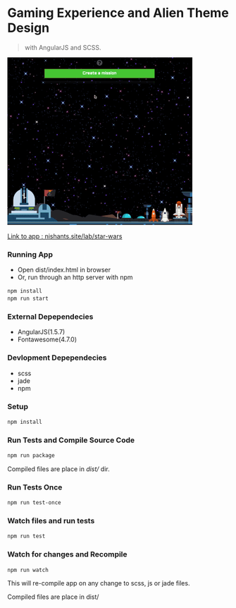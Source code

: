 # Gaming Experience and Alien Theme Design 
> with AngularJS and SCSS.

![UI](https://raw.githubusercontent.com/nishants/star-wars/master/doc/demo/ui-hd-min.gif)
 
[Link to app : nishants.site/lab/star-wars](nishants.site/lab/star-wars)

### Running App
- Open dist/index.html in browser
- Or, run through an http server with npm 
```bash
npm install
npm run start
```

### External Depependecies
- AngularJS(1.5.7)
- Fontawesome(4.7.0)

### Devlopment Depependecies 
- scss
- jade
- npm

### Setup
```bash
npm install
```

### Run Tests and Compile Source Code
```bash
npm run package
```
Compiled files are place in *dist/* dir.

### Run Tests Once
```bash
npm run test-once
```

### Watch files and run tests
```bash
npm run test
```

### Watch for changes and Recompile
```bash
npm run watch
```
This will re-compile app on any change to scss, js or jade files.

Compiled files are place in dist/

